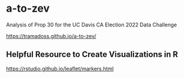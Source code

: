 # a-to-zev
Analysis of Prop 30 for the UC Davis CA Election 2022 Data Challenge

https://tramadoss.github.io/a-to-zev/


## Helpful Resource to Create Visualizations in R
https://rstudio.github.io/leaflet/markers.html
